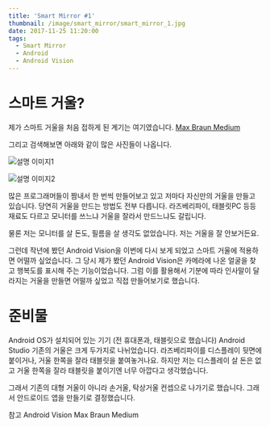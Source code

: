 ```yaml
---
title: 'Smart Mirror #1'
thumbnail: /image/smart_mirror/smart_mirror_1.jpg
date: 2017-11-25 11:20:00
tags:
  - Smart Mirror
  - Android
  - Android Vision
---
```


# 스마트 거울?

제가 스마트 거울을 처음 접하게 된 계기는 여기였습니다. [Max Braun Medium](https://medium.com/@maxbraun/my-bathroom-mirror-is-smarter-than-yours-94b21c6671ba)

그리고 검색해보면 아래와 같이 많은 사진들이 나옵니다.

<!-- more -->

![설명 이미지1](/image/smart_mirror/smart_mirror_1.jpg)

![설명 이미지2](/image/smart_mirror/smart_mirror_1.jpg)

많은 프로그래머들이 짬내서 한 번씩 만들어보고 있고 저마다 자신만의 거울을 만들고 있습니다. 당연히 거울을 만드는 방법도 전부 다릅니다. 라즈베리파이, 태블릿PC 등등 재료도 다르고 모니터를 쓰느냐 거울을 잘라서 만드느냐도 갈립니다.

물론 저는 모니터를 살 돈도, 필름을 살 생각도 없었습니다. 저는 거울을 잘 안보거든요.

그런데 작년에 봤던 Android Vision을 이번에 다시 보게 되었고 스마트 거울에 적용하면 어떨까 싶었습니다. 그 당시 제가 봤던 Android Vision은 카메라에 나온 얼굴을 찾고 행복도를 표시해 주는 기능이었습니다. 그럼 이를 활용해서 기분에 따라 인사말이 달라지는 거울을 만들면 어떨까 싶었고 직접 만들어보기로 했습니다.

# 준비물

Android OS가 설치되어 있는 기기 (전 휴대폰과, 태블릿으로 했습니다)
Android Studio
기존의 거울은 크게 두가지로 나뉘었습니다. 라즈베리파이를 디스플레이 뒷면에 붙이거나, 거울 한쪽을 잘라 태블릿을 붙여놓거나요. 하지만 저는 디스플레이 살 돈은 없고 거울 한쪽을 잘라 태블릿을 붙이기엔 너무 아깝다고 생각했습니다.

그래서 기존의 대형 거울이 아니라 손거울, 탁상거울 컨셉으로 나가기로 했습니다. 그래서 안드로이드 앱을 만들기로 결정했습니다.

참고
Android Vision
Max Braun Medium


